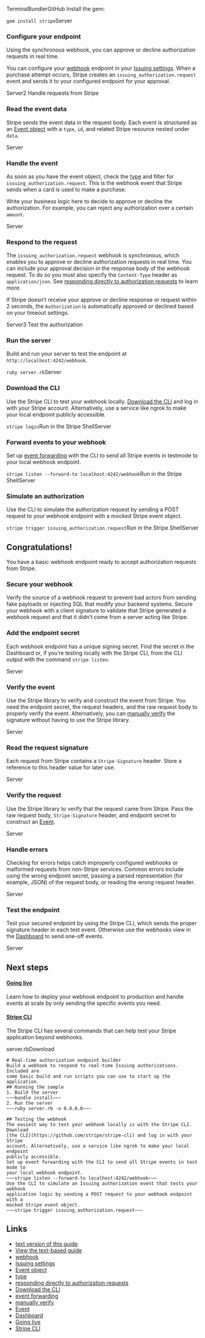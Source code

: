 TerminalBundlerGitHub
Install the gem:

`gem install stripe`Server
### Configure your endpoint

Using the synchronous webhook, you can approve or decline authorization requests
in real time.

You can configure your [webhook](https://docs.stripe.com/webhooks) endpoint in
your [Issuing settings](https://dashboard.stripe.com/account/issuing). When a
purchase attempt occurs, Stripe creates an `issuing_authorization.request` event
and sends it to your configured endpoint for your approval.

Server2 Handle requests from Stripe
### Read the event data

Stripe sends the event data in the request body. Each event is structured as an
[Event object](https://docs.stripe.com/api/events) with a `type`, `id`, and
related Stripe resource nested under `data`.

Server
### Handle the event

As soon as you have the event object, check the
[type](https://docs.stripe.com/api/events/types) and filter for
`issuing_authorization.request`. This is the webhook event that Stripe sends
when a card is used to make a purchase.

Write your business logic here to decide to approve or decline the
authorization. For example, you can reject any authorization over a certain
`amount`.

Server
### Respond to the request

The `issuing_authorization.request` webhook is synchronous, which enables you to
approve or decline authorization requests in real time. You can include your
approval decision in the response body of the webhook request. To do so you must
also specify the `Content-Type` header as `application/json`. See [responding
directly to authorization
requests](https://docs.stripe.com/issuing/controls/real-time-authorizations#authorization-handling)
to learn more.

If Stripe doesn’t receive your approve or decline response or request within 2
seconds, the `Authorization` is automatically approved or declined based on your
timeout settings.

Server3 Test the authorization
### Run the server

Build and run your server to test the endpoint at
`http://localhost:4242/webhook`.

`ruby server.rb`Server
### Download the CLI

Use the Stripe CLI to test your webhook locally. [Download the
CLI](https://github.com/stripe/stripe-cli) and log in with your Stripe account.
Alternatively, use a service like ngrok to make your local endpoint publicly
accessible.

`stripe login`Run in the Stripe ShellServer
### Forward events to your webhook

Set up [event forwarding](https://docs.stripe.com/webhooks#test-webhook) with
the CLI to send all Stripe events in testmode to your local webhook endpoint.

`stripe listen --forward-to localhost:4242/webhook`Run in the Stripe ShellServer
### Simulate an authorization

Use the CLI to simulate the authorization request by sending a POST request to
your webhook endpoint with a mocked Stripe event object.

`stripe trigger issuing_authorization.request`Run in the Stripe ShellServer
## Congratulations!

You have a basic webhook endpoint ready to accept authorization requests from
Stripe.

### Secure your webhook

Verify the source of a webhook request to prevent bad actors from sending fake
payloads or injecting SQL that modify your backend systems. Secure your webhook
with a client signature to validate that Stripe generated a webhook request and
that it didn’t come from a server acting like Stripe.

### Add the endpoint secret

Each webhook endpoint has a unique signing secret. Find the secret in the
Dashboard or, if you’re testing locally with the Stripe CLI, from the CLI output
with the command `stripe listen`.

Server
### Verify the event

Use the Stripe library to verify and construct the event from Stripe. You need
the endpoint secret, the request headers, and the raw request body to properly
verify the event. Alternatively, you can [manually
verify](https://docs.stripe.com/webhooks#verify-manually) the signature without
having to use the Stripe library.

Server
### Read the request signature

Each request from Stripe contains a `Stripe-Signature` header. Store a reference
to this header value for later use.

Server
### Verify the request

Use the Stripe library to verify that the request came from Stripe. Pass the raw
request body, `Stripe-Signature` header, and endpoint secret to construct an
[Event](https://docs.stripe.com/api/events/object).

Server
### Handle errors

Checking for errors helps catch improperly configured webhooks or malformed
requests from non-Stripe services. Common errors include using the wrong
endpoint secret, passing a parsed representation (for example, JSON) of the
request body, or reading the wrong request header.

Server
### Test the endpoint

Test your secured endpoint by using the Stripe CLI, which sends the proper
signature header in each test event. Otherwise use the webhooks view in the
[Dashboard](https://dashboard.stripe.com/webhooks) to send one-off events.

Server
## Next steps

#### [Going live](https://docs.stripe.com/webhooks#register-webhook)

Learn how to deploy your webhook endpoint to production and handle events at
scale by only sending the specific events you need.

#### [Stripe CLI](https://docs.stripe.com/stripe-cli)

The Stripe CLI has several commands that can help test your Stripe application
beyond webhooks.

server.rbDownload
```
# Real-time authorization endpoint builder
Build a webhook to respond to real-time Issuing authorizations. Included are
some basic build and run scripts you can use to start up the application.
## Running the sample
1. Build the server
~~~bundle install~~~
2. Run the server
~~~ruby server.rb -o 0.0.0.0~~~

## Testing the webhook
The easiest way to test your webhook locally is with the Stripe CLI. Download
[the CLI](https://github.com/stripe/stripe-cli) and log in with your Stripe
account. Alternatively, use a service like ngrok to make your local endpoint
publicly accessible.
Set up event forwarding with the CLI to send all Stripe events in test mode to
your local webhook endpoint.
~~~stripe listen --forward-to localhost:4242/webhook~~~
Use the CLI to simulate an Issuing authorization event that tests your webhook
application logic by sending a POST request to your webhook endpoint with a
mocked Stripe event object.
~~~stripe trigger issuing_authorization.request~~~
```

## Links

- [text version of this
guide](https://docs.stripe.com/payments/accept-a-payment)
- [View the text-based
guide](https://docs.stripe.com/issuing/controls/real-time-authorizations)
- [webhook](https://docs.stripe.com/webhooks)
- [Issuing settings](https://dashboard.stripe.com/account/issuing)
- [Event object](https://docs.stripe.com/api/events)
- [type](https://docs.stripe.com/api/events/types)
- [responding directly to authorization
requests](https://docs.stripe.com/issuing/controls/real-time-authorizations#authorization-handling)
- [Download the CLI](https://github.com/stripe/stripe-cli)
- [event forwarding](https://docs.stripe.com/webhooks#test-webhook)
- [manually verify](https://docs.stripe.com/webhooks#verify-manually)
- [Event](https://docs.stripe.com/api/events/object)
- [Dashboard](https://dashboard.stripe.com/webhooks)
- [Going live](https://docs.stripe.com/webhooks#register-webhook)
- [Stripe CLI](https://docs.stripe.com/stripe-cli)